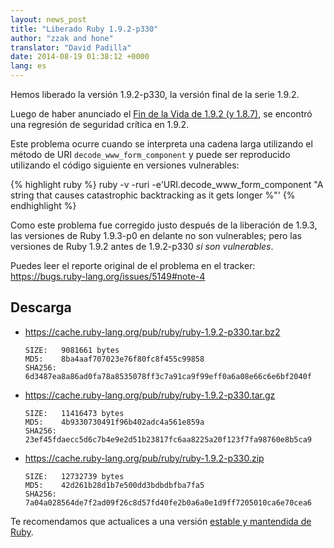 ```yaml
---
layout: news_post
title: "Liberado Ruby 1.9.2-p330"
author: "zzak and hone"
translator: "David Padilla"
date: 2014-08-19 01:38:12 +0000
lang: es
---
```


Hemos liberado la versión 1.9.2-p330, la versión final de la serie 1.9.2.

Luego de haber anunciado el
[Fin de la Vida de 1.9.2 (y 1.8.7)](https://www.ruby-lang.org/es/news/2014/07/01/eol-for-1-8-7-and-1-9-2/),
se encontró una regresión de seguridad crítica en 1.9.2.

Este problema ocurre cuando se interpreta una cadena larga utilizando el método
de URI `decode_www_form_component` y puede ser reproducido utilizando el código
siguiente en versiones vulnerables:

{% highlight ruby %}
ruby -v -ruri -e'URI.decode_www_form_component "A string that causes catastrophic backtracking as it gets longer %"'
{% endhighlight %}

Como este problema fue corregido justo después de la liberación de 1.9.3,
las versiones de Ruby 1.9.3-p0 en delante no son vulnerables;
pero las versiones de Ruby 1.9.2 antes de 1.9.2-p330 _si son vulnerables_.

Puedes leer el reporte original de el problema en el tracker:
<https://bugs.ruby-lang.org/issues/5149#note-4>

## Descarga

* <https://cache.ruby-lang.org/pub/ruby/ruby-1.9.2-p330.tar.bz2>

      SIZE:   9081661 bytes
      MD5:    8ba4aaf707023e76f80fc8f455c99858
      SHA256: 6d3487ea8a86ad0fa78a8535078ff3c7a91ca9f99eff0a6a08e66c6e6bf2040f

* <https://cache.ruby-lang.org/pub/ruby/ruby-1.9.2-p330.tar.gz>

      SIZE:   11416473 bytes
      MD5:    4b9330730491f96b402adc4a561e859a
      SHA256: 23ef45fdaecc5d6c7b4e9e2d51b23817fc6aa8225a20f123f7fa98760e8b5ca9

* <https://cache.ruby-lang.org/pub/ruby/ruby-1.9.2-p330.zip>

      SIZE:   12732739 bytes
      MD5:    42d261b28d1b7e500dd3bdbdbfba7fa5
      SHA256: 7a04a028564de7f2ad09f26c8d57fd40fe2b0a6a0e1d9ff7205010ca6e70cea6

Te recomendamos que actualices a una versión
[estable y mantendida de Ruby](https://www.ruby-lang.org/es/downloads/).
